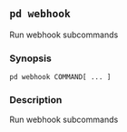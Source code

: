 ## `pd webhook`

Run webhook subcommands

### Synopsis

    pd webhook COMMAND[ ... ]

### Description

Run webhook subcommands

